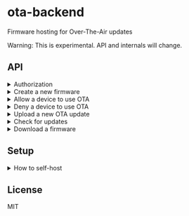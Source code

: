# ota-backend

Firmware hosting for Over-The-Air updates

Warning: This is experimental. API and internals will change.

## API

<details>
<summary>Authorization</summary>
<br>

Once you have a firmware created, use the following:

```
x-ota-firmware-id: <id>
x-ota-firmware-key: <key>
```

Devices need to send:

```
x-ota-firmware-id: <firmware-id>
x-ota-device-id: <random-id>
```

Status code

- 401 `INVALID_AUTH`
</details>

<details>
<summary>Create a new firmware</summary>

#### `POST /v1/create`

Response body

```js
{
  id: Number,
  key: String
}
```

Status code

- 200
</details>

<details>
<summary>Allow a device to use OTA</summary>

#### `POST /v1/firewall/allow`

Request headers

```js
{
  'x-ota-firmware-id': String,
  'x-ota-firmware-key': String
}
```

Request body

```js
{
  device_id: String // Use 'all' to allow anyone
}
```

Status code

- 200
</details>

<details>
<summary>Deny a device to use OTA</summary>

#### `POST /v1/firewall/deny`

Request headers

```js
{
  'x-ota-firmware-id': String,
  'x-ota-firmware-key': String
}
```

Request body

```js
{
  device_id: String // Use 'all' to remove the anyone allowance
}
```

Status code

- 200
</details>

<details>
<summary>Upload a new OTA update</summary>

#### `POST /v1/upload`

Request headers

```js
{
  'x-ota-firmware-id': String,
  'x-ota-firmware-key': String
}
```

Request body

```js
{
  file: Object // E.g. send a file via multipart/form-data
}
```

Response body

```js
{
  hash: String
}
```

Status code

- 200
</details>

<details>
<summary>Check for updates</summary>

#### `POST /v1/check/?hash=<h>`

Request headers

```js
{
  'x-ota-firmware-id': String,
  'x-ota-device-id': String
}
```

Response body (on status 200)

```js
{
  hash: String
}
```

Status code

- 200 New hash
- 204 Hash is up to date
- 404 `FIRMWARE_NOT_UPLOADED`
</details>

<details>
<summary>Download a firmware</summary>

#### `POST /v1/download/:hash`

Request headers

```js
{
  'x-ota-firmware-id': String,
  'x-ota-device-id': String
}
```

Status code

- 200
- 404 `FIRMWARE_NOT_AVAILABLE`
</details>

## Setup

<details>
<summary>How to self-host</summary>

Set environment variables by using the `.env` file:

```sh
BACKEND_HOST = "127.0.0.1"
BACKEND_PORT = 1337
```

Run the server:

`node app.js`
</details>

## License

MIT
